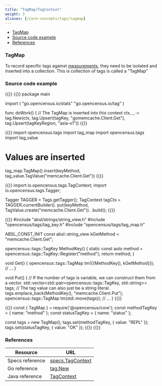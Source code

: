 ```yaml
---
title: "TagMap/TagContext"
weight: 3
aliases: [/core-concepts/tags/tagmap]
---
```


- [TagMap](#tagmap)
- [Source code example](#source-code-example)
- [References](#references)


### TagMap
To record specific tags against [measurements](/stats/measurement), they need to be isolated and inserted into a collection.
This is collection of tags is called a "TagMap"

### Source code example
{{<tabs Go Python Java CplusPlus NodeJS>}}
{{<highlight go>}}
package main

import (
	"go.opencensus.io/stats"
	"go.opencensus.io/tag"
)

func doWork() {
	// The TagMap is inserted into this context
	ctx, _ := tag.New(ctx,
		tag.Upsert(tagKey, "gomemcache.Client.Get"),
		tag.Upsert(tagKeyRegion, "asia-x1"))
{{</highlight>}}

{{<highlight python>}}
import opencensus.tags import tag_map
import opencensus.tags import tag_value

# Values are inserted 
tag_map.TagMap().insert(keyMethod, tag_value.TagValue("memcache.Client.Get"))
{{</highlight>}}

{{<highlight java>}}
import io.opencensus.tags.TagContext;
import io.opencensus.tags.Tagger;

Tagger TAGGER = Tags.getTagger();
TagContext tagCtx = TAGGER.currentBuilder().
                put(keyMethod, TagValue.create("memcache.Client.Get")).
                .build();
{{</highlight>}}

{{<highlight cpp>}}
#include "absl/strings/string_view.h"
#include "opencensus/tags/tag_key.h"
#include "opencensus/tags/tag_map.h"

ABSL_CONST_INIT const absl::string_view kGetMethod = "memcache.Client.Get";

opencensus::tags::TagKey MethodKey() {
  static const auto method = opencensus::tags::TagKey::Register("method");
  return method;
}

void Get() {
  opencensus::tags::TagMap tm({{MethodKey(), kGetMethod}});
  // ...
}

void Put() {
  // If the number of tags is variable, we can construct them from a vector.
  std::vector<std::pair<opencensus::tags::TagKey, std::string>> tags;
  // The tag value can also just be a string literal.
  tags.emplace_back(MethodKey(), "memcache.Client.Put");
  opencensus::tags::TagMap tm(std::move(tags));
  // ...
}
{{</highlight>}}

{{<highlight javascript>}}
const { TagMap } = require('@opencensus/core');
const methodTagKey = { name: "method" };
const statusTagKey = { name: "status" };

const tags = new TagMap();
tags.set(methodTagKey, { value: "REPL" });
tags.set(statusTagKey, { value: "OK" });
{{</highlight>}}
{{</tabs>}}

### References

Resource|URL
---|---
Specs reference|[specs.TagContext](https://github.com/census-instrumentation/opencensus-specs/blob/master/tags/TagMap.md#tagmap)
Go reference|[tag.New](https://godoc.org/go.opencensus.io/tag#New)
Java reference|[TagContext](https://static.javadoc.io/io.opencensus/opencensus-api/0.16.1/io/opencensus/tags/TagContext.html)
